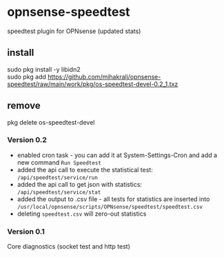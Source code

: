 # opnsense-speedtest
speedtest plugin for OPNsense (updated stats)

## install
sudo pkg install -y libidn2   
sudo pkg add https://github.com/mihakralj/opnsense-speedtest/raw/main/work/pkg/os-speedtest-devel-0.2_1.txz

## remove
pkg delete os-speedtest-devel

### Version 0.2
- enabled cron task - you can add it at System-Settings-Cron and add a new command `Run Speedtest`
- added the api call to execute the statistical test: `/api/speedtest/service/run`
- added the api call to get json with statistics: `/api/speedtest/service/stat`
- added the output to .csv file - all tests for statistics are inserted into `/usr/local/opnsense/scripts/OPNsense/speedtest/speedtest.csv`
- deleting `speedtest.csv` will zero-out statistics

### Version 0.1
Core diagnostics (socket test and http test)
